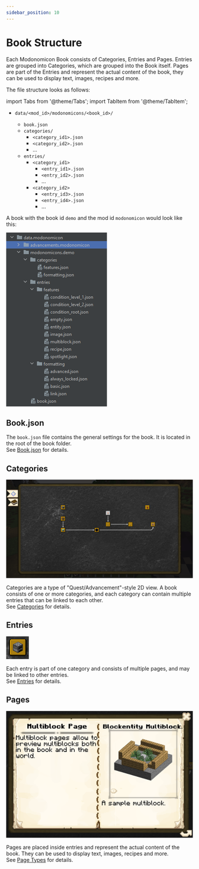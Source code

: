 ```yaml
---
sidebar_position: 10
---
```


# Book Structure

Each Modonomicon Book consists of Categories, Entries and Pages. Entries are grouped into Categories, which are grouped into the Book itself. Pages are part of the Entries and represent the actual content of the book, they can be used to display text, images, recipes and more.

The file structure looks as follows:

import Tabs from '@theme/Tabs';
import TabItem from '@theme/TabItem';

<Tabs>
  <TabItem value="hierarchy" label="Hierarchy" default>

- `data/<mod_id>/modonomicons/<book_id>/`
  - `book.json`
  - `categories/`
    - `<category_id1>.json`
    - `<category_id2>.json`
    - ...
  - `entries/`
    - `<category_id1>`
      - `<entry_id1>.json`
      - `<entry_id2>.json`
      - ...
    - `<category_id2>`
      - `<entry_id3>.json`
      - `<entry_id4>.json`
      - ...


  </TabItem>

  <TabItem value="screenshot" label="Example Screenshot">

A book with the book id `demo` and the mod id `modonomicon` would look like this:

![File Structure](/img/docs/basics/structure/files.png)

  </TabItem>
</Tabs>

## Book.json


The `book.json` file contains the general settings for the book. It is located in the root of the book folder.   
See [Book.json](./book) for details.

## Categories

![Categories](/img/docs/basics/structure/categories.png)

Categories are a type of "Quest/Advancement"-style 2D view. A book consists of one or more categories, and each category can contain multiple entries that can be linked to each other.   
See [Categories](./categories) for details.

## Entries

![Entries](/img/docs/basics/structure/entries.png)

Each entry is part of one category and consists of multiple pages, and may be linked to other entries.   
See [Entries](./entries) for details.

## Pages

![Pages](/img/docs/basics/structure/pages.png)

Pages are placed inside entries and represent the actual content of the book. They can be used to display text, images, recipes and more.   
See [Page Types](../page-types/page-types.md) for details.
